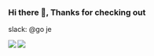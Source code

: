 ### Hi there 👋, Thanks for checking out

slack: @go je

<span>
  <img align="left" src="https://github-readme-stats.vercel.app/api?username=gocs&count_private=true&show_icons=true" />
</span>
<span>
  <img align="left" src="https://github-readme-stats.vercel.app/api/top-langs/?username=gocs" />
</span>
